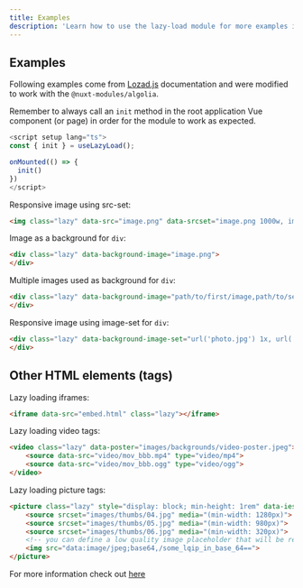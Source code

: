```yaml
---
title: Examples
description: 'Learn how to use the lazy-load module for more examples in your Nuxt 3 application.'
---
```


## Examples

Following examples come from [Lozad.js](https://apoorv.pro/lozad.js/#usage) documentation and were modified to work with the `@nuxt-modules/algolia`.

Remember to always call an `init` method in the root application Vue component (or page) in order for the module to work as expected.

```ts
<script setup lang="ts">
const { init } = useLazyLoad();

onMounted(() => {
  init()
})
</script>
```

Responsive image using src-set:

```html
<img class="lazy" data-src="image.png" data-srcset="image.png 1000w, image-2x.png 2000w">
```

Image as a background for `div`:

```html
<div class="lazy" data-background-image="image.png">
</div>
```

Multiple images used as background for `div`:

```html
<div class="lazy" data-background-image="path/to/first/image,path/to/second/image,path/to/third/image">
</div>
```

Responsive image using image-set for `div`:

```html
<div class="lazy" data-background-image-set="url('photo.jpg') 1x, url('photo@2x.jpg') 2x">
</div>
```

## Other HTML elements (tags)

Lazy loading iframes:

```html
<iframe data-src="embed.html" class="lazy"></iframe>
```

Lazy loading video tags:

```html
<video class="lazy" data-poster="images/backgrounds/video-poster.jpeg">
    <source data-src="video/mov_bbb.mp4" type="video/mp4">
    <source data-src="video/mov_bbb.ogg" type="video/ogg">
</video>
```

Lazy loading picture tags:

```html
<picture class="lazy" style="display: block; min-height: 1rem" data-iesrc="images/thumbs/04.jpg" data-alt="">
    <source srcset="images/thumbs/04.jpg" media="(min-width: 1280px)">
    <source srcset="images/thumbs/05.jpg" media="(min-width: 980px)">
    <source srcset="images/thumbs/06.jpg" media="(min-width: 320px)">
    <!-- you can define a low quality image placeholder that will be removed when the picture is loaded -->
    <img src="data:image/jpeg;base64,/some_lqip_in_base_64==">
</picture>
```

For more information check out [here](https://apoorv.pro/lozad.js/#example-with-picture-tag)
